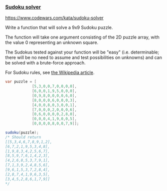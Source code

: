 ### [Sudoku solver](https://www.codewars.com/kata/sudoku-solver)
https://www.codewars.com/kata/sudoku-solver

Write a function that will solve a 9x9 Sudoku puzzle. 

The function will take one argument consisting of the 2D puzzle array, 
with the value 0 representing an unknown square.

The Sudokus tested against your function will be "easy" (i.e. determinable; 
there will be no need to assume and test possibilities on unknowns) and can 
be solved with a brute-force approach.

For Sudoku rules, see [the Wikipedia article](http://en.wikipedia.org/wiki/Sudoku).

```java
var puzzle = [
            [5,3,0,0,7,0,0,0,0],
            [6,0,0,1,9,5,0,0,0],
            [0,9,8,0,0,0,0,6,0],
            [8,0,0,0,6,0,0,0,3],
            [4,0,0,8,0,3,0,0,1],
            [7,0,0,0,2,0,0,0,6],
            [0,6,0,0,0,0,2,8,0],
            [0,0,0,4,1,9,0,0,5],
            [0,0,0,0,8,0,0,7,9]];

sudoku(puzzle);
/* Should return
[[5,3,4,6,7,8,9,1,2],
[6,7,2,1,9,5,3,4,8],
[1,9,8,3,4,2,5,6,7],
[8,5,9,7,6,1,4,2,3],
[4,2,6,8,5,3,7,9,1],
[7,1,3,9,2,4,8,5,6],
[9,6,1,5,3,7,2,8,4],
[2,8,7,4,1,9,6,3,5],
[3,4,5,2,8,6,1,7,9]]
*/
```